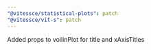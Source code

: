 ```yaml
---
"@vitessce/statistical-plots": patch
"@vitessce/vit-s": patch
---
```


Added props to voilinPlot for title and xAxisTitles
